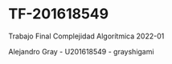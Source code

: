 # TF-201618549
Trabajo Final Complejidad Algorítmica 2022-01

Alejandro Gray - U201618549 - grayshigami
